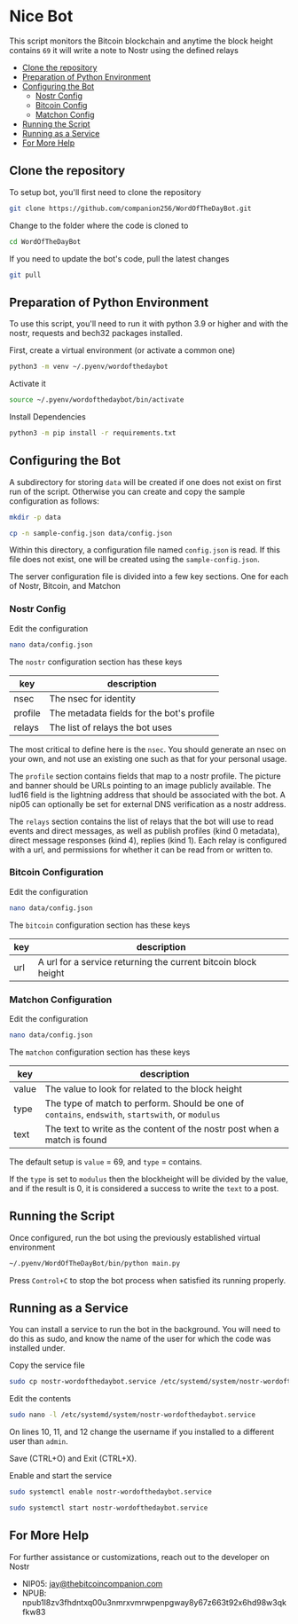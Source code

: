 # Nice Bot

This script monitors the Bitcoin blockchain and anytime the block height contains `69` it will write a note to Nostr using the defined relays

- [Clone the repository](#clone-the-repository)
- [Preparation of Python Environment](#preparation-of-python-environment)
- [Configuring the Bot](#configuring-the-bot)
  - [Nostr Config](#nostr-config)
  - [Bitcoin Config](#bitcoin-configuration)
  - [Matchon Config](#matchon-configuration)
- [Running the Script](#running-the-script)
- [Running as a Service](#running-as-a-service)
- [For More Help](#for-more-help)

## Clone the repository

To setup bot, you'll first need to clone the repository

```sh
git clone https://github.com/companion256/WordOfTheDayBot.git
```

Change to the folder where the code is cloned to

```sh
cd WordOfTheDayBot
```

If you need to update the bot's code, pull the latest changes

```sh
git pull
```

## Preparation of Python Environment

To use this script, you'll need to run it with python 3.9 or higher and with the nostr, requests and bech32 packages installed.

First, create a virtual environment (or activate a common one)

```sh
python3 -m venv ~/.pyenv/wordofthedaybot
```

Activate it

```sh
source ~/.pyenv/wordofthedaybot/bin/activate
```

Install Dependencies

```sh
python3 -m pip install -r requirements.txt
```

## Configuring the Bot

A subdirectory for storing `data` will be created if one does not exist on first run of the script. Otherwise you can create and copy the sample configuration as follows:

```sh
mkdir -p data

cp -n sample-config.json data/config.json
```

Within this directory, a configuration file named `config.json` is read. If this file does not exist, one will be created using the `sample-config.json`.

The server configuration file is divided into a few key sections. One for each of Nostr, Bitcoin, and Matchon

### Nostr Config

Edit the configuration

```sh
nano data/config.json
```

The `nostr` configuration section has these keys

| key     | description                               |
| ------- | ----------------------------------------- |
| nsec    | The nsec for identity                     |
| profile | The metadata fields for the bot's profile |
| relays  | The list of relays the bot uses           |

The most critical to define here is the `nsec`. You should generate an nsec on your own, and not use an existing one such as that for your personal usage.

The `profile` section contains fields that map to a nostr profile. The picture and banner should be URLs pointing to an image publicly available. The lud16 field is the lightning address that should be associated with the bot. A nip05 can optionally be set for external DNS verification as a nostr address.

The `relays` section contains the list of relays that the bot will use to read events and direct messages, as well as publish profiles (kind 0 metadata), direct message responses (kind 4), replies (kind 1). Each relay is configured with a url, and permissions for whether it can be read from or written to.

### Bitcoin Configuration

Edit the configuration

```sh
nano data/config.json
```

The `bitcoin` configuration section has these keys

| key | description                                                    |
| --- | -------------------------------------------------------------- |
| url | A url for a service returning the current bitcoin block height |

### Matchon Configuration

Edit the configuration

```sh
nano data/config.json
```

The `matchon` configuration section has these keys

| key   | description                                                                                       |
| ----- | ------------------------------------------------------------------------------------------------- |
| value | The value to look for related to the block height                                                 |
| type  | The type of match to perform. Should be one of `contains`, `endswith`, `startswith`, or `modulus` |
| text  | The text to write as the content of the nostr post when a match is found                          |

The default setup is `value` = 69, and `type` = contains.

If the `type` is set to `modulus` then the blockheight will be divided by the value, and if the result is 0, it is considered a success to write the `text` to a post.

## Running the Script

Once configured, run the bot using the previously established virtual environment

```sh
~/.pyenv/WordOfTheDayBot/bin/python main.py
```

Press `Control+C` to stop the bot process when satisfied its running properly.

## Running as a Service

You can install a service to run the bot in the background. You will need to do this as sudo, and know the name of the user for which the code was installed under.

Copy the service file

```sh
sudo cp nostr-wordofthedaybot.service /etc/systemd/system/nostr-wordofthedaybot.service
```

Edit the contents

```sh
sudo nano -l /etc/systemd/system/nostr-wordofthedaybot.service
```

On lines 10, 11, and 12 change the username if you installed to a different user than `admin`.

Save (CTRL+O) and Exit (CTRL+X).

Enable and start the service

```sh
sudo systemctl enable nostr-wordofthedaybot.service

sudo systemctl start nostr-wordofthedaybot.service
```

## For More Help

For further assistance or customizations, reach out to the developer on Nostr

- NIP05: jay@thebitcoincompanion.com
- NPUB: npub1l8zv3fhdntxq00u3nmrxvmrwpenpgway8y67z663t92x6hd98w3qkfkw83
